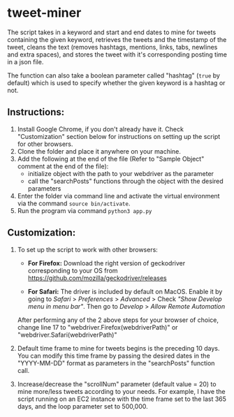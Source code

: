 # tweet-miner

The script takes in a keyword and start and end dates to mine for tweets containing the given keyword, retrieves the tweets and the timestamp of the tweet, cleans the text (removes hashtags, mentions, links, tabs, newlines and extra spaces), and stores the tweet with it's corresponding posting time in a json file.

The function can also take a boolean parameter called "hashtag" (`true` by default) which is used to specify whether the given keyword is a hashtag or not.

## Instructions:

1. Install Google Chrome, if you don't already have it. Check "Customization" section below for instructions on setting up the script for other browsers.
2. Clone the folder and place it anywhere on your machine.
3. Add the following at the end of the file (Refer to "Sample Object" comment at the end of the file):
   - initialize object with the path to your webdriver as the parameter
   - call the "searchPosts" functions through the object with the desired parameters
4. Enter the folder via command line and activate the virtual environment via the command `source bin/activate`.
5. Run the program via command `python3 app.py`

## Customization:

1. To set up the script to work with other browsers:

   - **For Firefox:** Download the right version of geckodriver corresponding to your OS from https://github.com/mozilla/geckodriver/releases

   - **For Safari:** The driver is included by default on MacOS. Enable it by going to _Safari_ > _Preferences_ > _Advanced_ > Check _"Show Develop menu in menu bar"_. Then go to _Develop_ > _Allow Remote Automation_

   After performing any of the 2 above steps for your browser of choice, change line 17 to "webdriver.Firefox(webdriverPath)" or "webdriver.Safari(webdriverPath)"

2. Default time frame to mine for tweets begins is the preceding 10 days. You can modify this time frame by passing the desired dates in the "YYYY-MM-DD" format as parameters in the "searchPosts" function call.
3. Increase/decrease the "scrollNum" parameter (default value = 20) to mine more/less tweets according to your needs. For example, I have the script running on an EC2 instance with the time frame set to the last 365 days, and the loop parameter set to 500,000.
